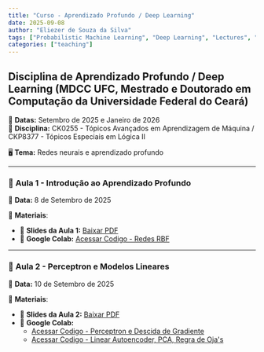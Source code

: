 ```yaml
---
title: "Curso - Aprendizado Profundo / Deep Learning"
date: 2025-09-08
author: "Eliezer de Souza da Silva"
tags: ["Probabilistic Machine Learning", "Deep Learning", "Lectures", "Universidade Federal do Ceará"]
categories: ["teaching"]
---
```


## Disciplina de Aprendizado Profundo / Deep Learning (MDCC UFC, Mestrado e Doutorado em Computação da Universidade Federal do Ceará)

📅 **Datas:**  Setembro de 2025 e Janeiro de 2026  
📍 **Disciplina:** CK0255 - Tópicos Avançados em Aprendizagem de Máquina / CKP8377 - Tópicos Especiais em Lógica II

🖥️ **Tema:** Redes neurais e aprendizado profundo

---

### 📌 **Aula 1 - Introdução ao Aprendizado Profundo**  
📅 **Data:** 8 de Setembro de 2025

🔗 **Materiais**:
- 📄 **Slides da Aula 1:** [Baixar PDF](pdf/aula1.pdf)
- 📜 **Google Colab:** [Acessar Codigo - Redes RBF](https://github.com/sereliezer/sereliezer.github.io/blob/master/content/teaching/deeplearning-ufc-2025/ipynb/aula1_rbf.ipynb)

---

### 📌 **Aula 2 - Perceptron e Modelos Lineares**  
📅 **Data:** 10 de Setembro de 2025


🔗 **Materiais**:
- 📄 **Slides da Aula 2:** [Baixar PDF](pdf/aula2.pdf)
- 📜 **Google Colab:**
    - [Acessar Codigo - Perceptron e Descida de Gradiente](https://github.com/sereliezer/sereliezer.github.io/blob/master/content/teaching/deeplearning-ufc-2025/ipynb/aula2_perceptron.ipynb)
    - [Acessar Codigo - Linear Autoencoder, PCA, Regra de Oja's](https://github.com/sereliezer/sereliezer.github.io/blob/master/content/teaching/deeplearning-ufc-2025/ipynb/aula2-unsupervised.ipynb)



